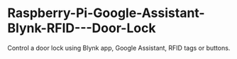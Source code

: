 # Raspberry-Pi-Google-Assistant-Blynk-RFID---Door-Lock
Control a door lock using Blynk app, Google Assistant, RFID  tags or buttons.
